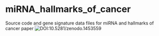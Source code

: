 # miRNA_hallmarks_of_cancer
Source code and gene signature data files for miRNA and hallmarks of cancer paper
![DOI:10.5281/zenodo.1453559](https://zenodo.org/badge/DOI/10.5281/zenodo.1453559.svg)
